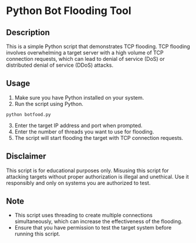 #  Python Bot Flooding Tool

## Description
This is a simple Python script that demonstrates TCP flooding. TCP flooding involves overwhelming a target server with a high volume of TCP connection requests, which can lead to denial of service (DoS) or distributed denial of service (DDoS) attacks.

## Usage
1. Make sure you have Python installed on your system.
2. Run the script using Python.

```
python botfood.py

```

3. Enter the target IP address and port when prompted.
4. Enter the number of threads you want to use for flooding.
5. The script will start flooding the target with TCP connection requests.

## Disclaimer
This script is for educational purposes only. Misusing this script for attacking targets without proper authorization is illegal and unethical. Use it responsibly and only on systems you are authorized to test.

## Note
- This script uses threading to create multiple connections simultaneously, which can increase the effectiveness of the flooding.
- Ensure that you have permission to test the target system before running this script.

